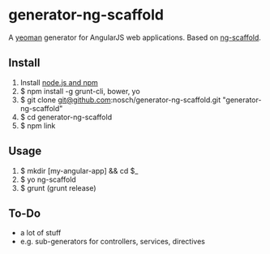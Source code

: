 # generator-ng-scaffold

A [yeoman](http://yeoman.io) generator for AngularJS web applications. Based on [ng-scaffold](http://github.com/nosch/ng-scaffold).

## Install

1. Install [node.js and npm](http://nodejs.org/download/ "Download node.js")
2. $ npm install -g grunt-cli, bower, yo
3. $ git clone git@github.com:nosch/generator-ng-scaffold.git "generator-ng-scaffold"
4. $ cd generator-ng-scaffold
5. $ npm link

## Usage

1. $ mkdir [my-angular-app] && cd $_
2. $ yo ng-scaffold
3. $ grunt (grunt release)

## To-Do

- a lot of stuff
- e.g. sub-generators for controllers, services, directives
